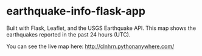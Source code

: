 # earthquake-info-flask-app

Built with Flask, Leaflet, and the USGS Earthquake API. This map shows the earthquakes reported in the past 24 hours (UTC).

You can see the live map here: http://clnhrn.pythonanywhere.com/